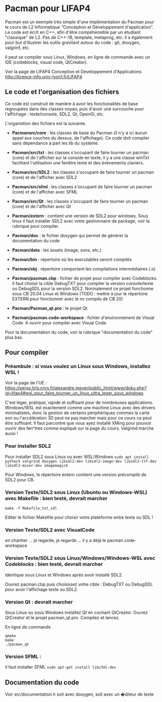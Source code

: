 # Pacman pour LIFAP4

Pacman est un exemple très simple d'une implémentation du Pacman pour le cours de L2 Informatique "Conception et Développement d'application".
Le code est écrit en C++, afin d'être compéhensible par un étudiant "classique" de L2. Pas de C++-18, template, metaprog, etc.
Il a également pour but d'illustrer les outils gravitant autour du code : git, doxygen, valgrinf, etc.

Il peut se compiler sous Linux, Windows, en ligne de commande avec un IDE (codeblocks, visual code, QtCreator).

Voir la page de LIFAP4 Conception et Developpement d'Applications
http://licence-info.univ-lyon1.fr/LIFAP4


## Le code et l'organisation des fichiers

Ce code est construit de manière à avoir les fonctionalités de base regroupées dans des classes noyau; 
puis d'avoir une surcouche pour l'affichage : texte/console, SDL2, Qt, OpenGl, etc.

L'organistion des fichiers est la suivante.

- **Pacmansrc/core**   : les classes de base du Pacman (il n'y a ici aucun appel aux couches du dessus, de l'affichage). 
                        Ce code doit compiler sans dépendance à part les lib du système.
- **Pacman/src/txt**   : les classes s'occupant de faire tourner un pacman (core) et de l'afficher sur la console en texte, 
                       il y a une classe winTxt facilitant l'utilisation  une fenêtre texte et des évènements claviers.
- **Pacman/src/SDL2**  : les classes s'occupant de faire tourner un pacman (core) et de l'afficher avec SDL2
- **Pacman/src/sfml**  : les classes s'occupant de faire tourner un pacman (core) et de l'afficher avec SFML
- **Pacman/src/Qt**    : les classes s'occupant de faire tourner un pacman (core) et de l'afficher avec Qt
- **Pacman/extern**    : contient une version de SDL2 pour windows. 
                        Sous linux il faut installer SDL2 avec votre gestionnaire de package, voir la rubrique pour compiler.
- **Pacman/doc**       : le fichier doxygen qui permet de générer la documentation du code
- **Pacman/data**      : les assets (image, sons, etc.)
- **Pacman/bin**       : répertoire où les executables seront compilés 
- **Pacman/obj**       : répertoire comportant les compilations intermédiaires (.o)

- **Pacman/pacman.cbp** : fichier de projet pour compiler avec Codeblocks. 
                    Il faut choisir la cible DebugTXT pour compiler la version console/texte ou DebugSDL pour la version SDL2.
                    Normalement ce projet fonctionne sous CB 20.04 Linux et Windows 
                    (TODO : mettre à jour le répertoire EXTERN pour fonctionner avec le nv compilo de CB 20)

- **Pacman/Pacman_qt.pro** : le projet Qt. 

- **Pacman/pacman.code-workspace** : fichier d'environnement de Visual Code. A ouvrir pour compiler avec Visual Code.


Pour la documentation du code, voir la rubrique "documentation du code" plus bas.


## Pour compiler

### Préambule : si vous voulez un Linux sous Windows, installez WSL ! 

Voir la page de l'UE : https://perso.liris.cnrs.fr/alexandre.meyer/public_html/www/doku.php?id=lifap4#wsl_pour_faire_tourner_un_linux_ultra_leger_sous_windows

C'est léger, pratique, rapide et suffisant pour de nombreuses applications.
Windows/WSL est exactement comme une machine Linux avec des drivers minimalistes, 
donc la gestion de certains périphériques commes la carte son ou l'accélération 3D peut ne pas marcher mais pour ce cours ca peut être suffisant.
Il faut parcontre que vous ayez installé XMing pour pouvoir ouvrir des fen^tres comme expliqué sur la page du cours. 
Valgrind marche aussi !


### Pour installer SDL2
Pour installer SDL2 sous Linux ou avec WSL/Windows
``` sudo apt install python3 valgrind doxygen libsdl2-dev libsdl2-image-dev libsdl2-ttf-dev libsdl2-mixer-dev imagemagick ```

Pour Windows, le répertoire extern contient une version précompilé de SDL2 pour CB.


### Version Texte/SDL2 sous Linux (Ubuntu ou Windows-WSL) avec Makefile :  bien testé, devrait marcher
``` make -f Makefile_txt_sdl ```

Editer le fichier Makefile pour choisir votre plateforme entre texte ou SDL !


### Version Texte/SDL2 avec VisualCode
en chantier ... je regarde, je regarde ... il y a déjà le pacman.code-workspace


### Version Texte/SDL2 sous Linux/Windows/Windows-WSL avec Codeblocks : bien testé, devrait marcher
Identique sous Linux et Windows après avoir installé SDL2.

Ouvrez pacman.cbp puis choisissez votre cible : DebugTXT ou DebugSDL pour avoir l'affichage texte ou SDL2.


### Version Qt : devrait marcher
Sous Linux ou sous Windows installez Qt en cochant QtCreator.
Ouvrez QtCreator et le projet pacman_qt.pro. Compilez et lancez.

En ligne de commande
```
qmake 
make
./pacman_qt
```



### Version SFML : 
Il faut installer SFML
```sudo apt-get install libsfml-dev```




##  Documentation du code

Voir src/documentation.h
soit avec doxygen, soit avec un �diteur de texte



